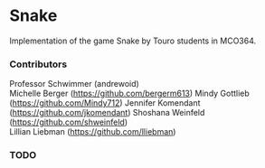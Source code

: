 # Snake
Implementation of the game Snake by Touro students in MCO364.

### Contributors

Professor Schwimmer (andrewoid)  
Michelle Berger (https://github.com/bergerm613)
Mindy Gottlieb (https://github.com/Mindy712)
Jennifer Komendant (https://github.com/jkomendant)
Shoshana Weinfeld (https://github.com/shweinfeld)   
Lillian Liebman (https://github.com/lliebman)

### TODO

